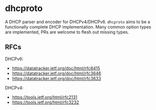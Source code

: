 # dhcproto

A DHCP parser and encoder for DHCPv4/DHCPv6. `dhcproto` aims to be a functionally complete DHCP implementation. Many common option types are implemented, PRs are welcome to flesh out missing types.

## RFCs

DHCPv6:

- https://datatracker.ietf.org/doc/html/rfc8415
- https://datatracker.ietf.org/doc/html/rfc3646
- https://datatracker.ietf.org/doc/html/rfc3633

DHCPv4:

- https://tools.ietf.org/html/rfc2131
- https://tools.ietf.org/html/rfc3232
